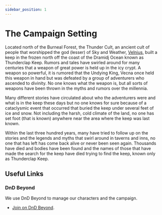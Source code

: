 ```yaml
---
sidebar_position: 1
---
```


# The Campaign Setting

Located north of the Burneal Forest, the Thunder Cult, an ancient cult of people that worshipped the god (lesser) of Sky and Weather, [Velnius](https://greyhawkonline.com/greyhawkwiki/index.php?title=Velnius), built a keep in the frozen north off the coast of the Dramidj Ocean known as Thunderclap Keep. Rumors and tales have swirled around for many centuries that a weapon of great power is held up in the icy crypt. A weapon so powerful, it is rumored that the Undying King, Vecna once held this weapon in hand but was defeated by a group of adventurers who ascended to divinity. No one knows what the weapon is, but all sorts of weapons have been thrown in the myths and rumors over the millennia.

Many different stories have circulated about who the adventurers were and what is in the keep these days but no one knows for sure because of a cataclysmic event that occurred that buried the keep under several feet of ice and snow. Not including the harsh, cold climate of the land, no one has set foot (that is known) anywhere near the area where the keep was last known.

Within the last three hundred years, many have tried to follow up on the stories and the legends and myths that swirl around in taverns and inns, no one that has left has come back alive or never been seen again. Thousands have died and bodies have been found and the names of those that have made the search for the keep have died trying to find the keep, known only as Thunderclap Keep.

## Useful Links

### DnD Beyond
We use DnD Beyond to manage our characters and the campaign.

- [Join on DnD Beyond](https://ddb.ac/campaigns/join/28515003339668192/).
